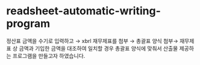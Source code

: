 # readsheet-automatic-writing-program

정산표 금액을 수기로 입력하고 → xbrl 재무제표를 첨부 → 총괄표 양식 첨부→ 재무제표 상 금액과 기입한 금액을 대조하여 일치할 경우 총괄표 양식에 맞춰서 산출물 제공하는 프로그램을 만들고자 하였습니다.
